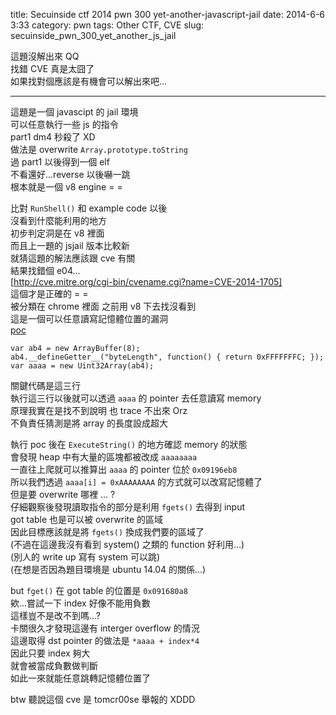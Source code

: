 title: Secuinside ctf 2014 pwn 300 yet-another-javascript-jail
date: 2014-6-6 3:33
category: pwn
tags: Other CTF, CVE
slug: secuinside_pwn_300_yet_another_js_jail 

這題沒解出來 QQ  
找錯 CVE 真是太囧了  
如果找對個應該是有機會可以解出來吧...  
* * *

這題是一個 javascipt 的 jail 環境  
可以任意執行一些 js 的指令  
part1 dm4 秒殺了 XD  
做法是 overwrite `Array.prototype.toString`  
過 part1 以後得到一個 elf  
不看還好...reverse 以後嚇一跳  
根本就是一個 v8 engine = =  

比對 `RunShell()` 和 example code 以後  
沒看到什麼能利用的地方  
初步判定洞是在 v8 裡面  
而且上一題的 jsjail 版本比較新  
就猜這題的解法應該跟 cve 有關  
結果找錯個 e04...  
[http://cve.mitre.org/cgi-bin/cvename.cgi?name=CVE-2014-1705]  
這個才是正確的 = =  
被分類在 chrome 裡面 之前用 v8 下去找沒看到  
這是一個可以任意讀寫記憶體位置的漏洞  
[poc](https://code.google.com/p/v8/source/browse/branches/3.24/test/mjsunit/regress/regress-crbug-351787.js)

```
var ab4 = new ArrayBuffer(8);
ab4.__defineGetter__("byteLength", function() { return 0xFFFFFFFC; });
var aaaa = new Uint32Array(ab4);
```

關鍵代碼是這三行  
執行這三行以後就可以透過 `aaaa` 的 pointer 去任意讀寫 memory  
原理我實在是找不到說明 也 trace 不出來 Orz  
不負責任猜測是將 array 的長度設成超大  

執行 poc 後在 `ExecuteString()` 的地方確認 memory 的狀態  
會發現 heap 中有大量的區塊都被改成 `aaaaaaaa`  
一直往上爬就可以推算出 `aaaa` 的 pointer 位於 `0x09196eb8`  
所以我們透過 `aaaa[i] = 0xAAAAAAAA` 的方式就可以改寫記憶體了  
但是要 overwrite 哪裡 ... ?  
仔細觀察後發現讀取指令的部分是利用 `fgets()` 去得到 input  
got table 也是可以被 overwrite 的區域  
因此目標應該就是將 `fgets()` 換成我們要的區域了  
(不過在這邊我沒有看到 system() 之類的 function 好利用...)  
(別人的 write up 寫有 system 可以跳)  
(在想是否因為題目環境是 ubuntu 14.04 的關係...)  

but `fget()` 在 got table 的位置是 `0x091680a8`  
欸...嘗試一下 index 好像不能用負數  
這樣豈不是改不到嗎...?  
卡關很久才發現這邊有 interger overflow 的情況  
這邊取得 dst pointer 的做法是 `*aaaa + index*4`  
因此只要 index 夠大  
就會被當成負數做判斷  
如此一來就能任意跳轉記憶體位置了  

btw 聽說這個 cve 是 tomcr00se 舉報的 XDDD  
